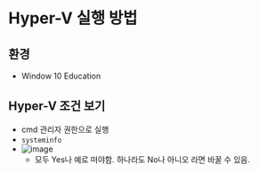 # Hyper-V 실행 방법

## 환경
  - Window 10 Education

## Hyper-V 조건 보기
  - cmd 관리자 권한으로 실행
  - <code>systeminfo</code>
  - ![image](https://github.com/nsj5068/MCUBoard/assets/64456822/88a45656-e115-4204-be49-c235424ece98)
    - 모두 Yes나 예로 떠야함. 하나라도 No나 아니오 라면 바꿀 수 있음.
